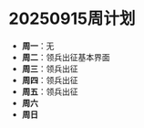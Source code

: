 # 20250915周计划
- **周一**：无
- **周二**：领兵出征基本界面
- **周三**：领兵出征
- **周四**：领兵出征
- **周五**：领兵出征
- **周六**
- **周日**
